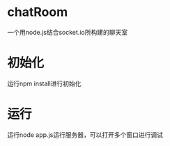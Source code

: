 # chatRoom
一个用node.js结合socket.io所构建的聊天室
# 初始化
运行npm install进行初始化
# 运行
运行node app.js运行服务器，可以打开多个窗口进行调试
